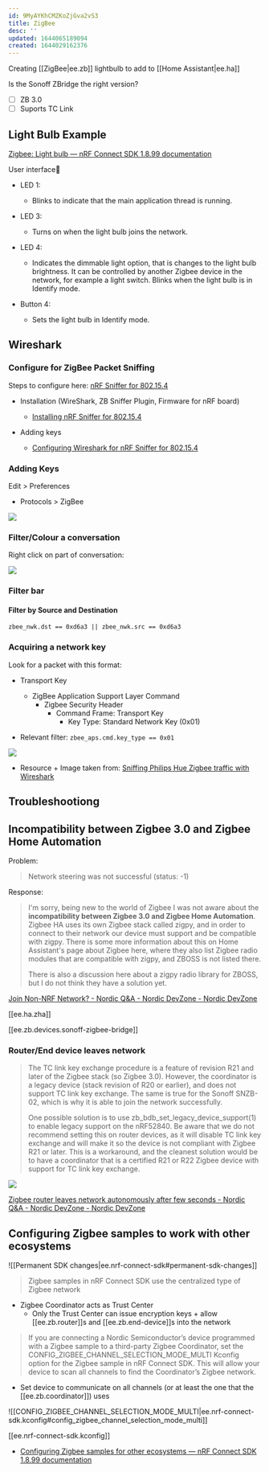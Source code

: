 ```yaml
---
id: 9MyAYKhCMZKoZjGva2vS3
title: ZigBee
desc: ''
updated: 1644065189094
created: 1644029162376
---
```



Creating [[ZigBee|ee.zb]] lightbulb to add to [[Home Assistant|ee.ha]]

Is the Sonoff ZBridge the right version?

- [ ] ZB 3.0
- [ ] Suports TC Link

## Light Bulb Example

[Zigbee: Light bulb &mdash; nRF Connect SDK 1.8.99 documentation](https://developer.nordicsemi.com/nRF_Connect_SDK/doc/latest/nrf/samples/zigbee/light_bulb/README.html#zigbee-light-bulb-sample)

User interface

- LED 1:
  - Blinks to indicate that the main application thread is running.

- LED 3:
  - Turns on when the light bulb joins the network.

- LED 4:
  - Indicates the dimmable light option, that is changes to the light bulb brightness. It can be controlled by another Zigbee device in the network, for example a light switch. Blinks when the light bulb is in Identify mode.

- Button 4:
  - Sets the light bulb in Identify mode.

## Wireshark


### Configure for ZigBee Packet Sniffing

Steps to configure here: [nRF Sniffer for 802.15.4](https://infocenter.nordicsemi.com/topic/ug_sniffer_802154/UG/sniffer_802154/intro_802154.html)

- Installation (WireShark, ZB Sniffer Plugin, Firmware for nRF board)
  - [Installing nRF Sniffer for 802.15.4](https://infocenter.nordicsemi.com/topic/ug_sniffer_802154/UG/sniffer_802154/installing_sniffer_802154.html)

- Adding keys
  - [Configuring Wireshark for nRF Sniffer for 802.15.4](https://infocenter.nordicsemi.com/topic/ug_sniffer_802154/UG/sniffer_802154/configuring_sniffer_802154.html)


### Adding Keys

Edit > Preferences

- Protocols > ZigBee

![](assets/images/2022-02-05-17-15-14.png)

### Filter/Colour a conversation

Right click on part of conversation:

![](assets/images/2022-02-05-17-37-02.png)

### Filter bar

#### Filter by Source and Destination

`zbee_nwk.dst == 0xd6a3 || zbee_nwk.src == 0xd6a3`

### Acquiring a network key

Look for a packet with this format:

- Transport Key
  - ZigBee Application Support Layer Command
    - Zigbee Security Header
      - Command Frame: Transport Key
        - Key Type: Standard Network Key (0x01)

- Relevant filter: `zbee_aps.cmd.key_type == 0x01`

![](assets/images/2022-02-05-18-15-15.png)

 - Resource + Image taken from: [Sniffing Philips Hue Zigbee traffic with Wireshark](https://www.hal9k.dk/sniffing-philips-hue-zigbee-traffic-with-wireshark/)


## Troubleshootiong


## Incompatibility between Zigbee 3.0 and Zigbee Home Automation

Problem:

> Network steering was not successful (status: -1)

Response:

> I'm sorry, being new to the world of Zigbee I was not aware about the **incompatibility between Zigbee 3.0 and Zigbee Home Automation**. Zigbee HA uses its own Zigbee stack called zigpy, and in order to connect to their network our device must support and be compatible with zigpy. There is some more information about this on Home Assistant's page about Zigbee here, where they also list Zigbee radio modules that are compatible with zigpy, and ZBOSS is not listed there.
>
> There is also a discussion here about a zigpy radio library for ZBOSS, but I do not think they have a solution yet.


[Join Non-NRF Network? - Nordic Q&amp;A - Nordic DevZone - Nordic DevZone](https://devzone.nordicsemi.com/f/nordic-q-a/75186/join-non-nrf-network/310375#310375)

[[ee.ha.zha]]

[[ee.zb.devices.sonoff-zigbee-bridge]]

### Router/End device leaves network

> The TC link key exchange procedure is a feature of revision R21 and later of the Zigbee stack (so Zigbee 3.0). However, the coordinator is a legacy device (stack revision of R20 or earlier), and does not support TC link key exchange. The same is true for the Sonoff SNZB-02, which is why it is able to join the network successfully.
>
> One possible solution is to use zb_bdb_set_legacy_device_support(1) to enable legacy support on the nRF52840. Be aware that we do not recommend setting this on router devices, as it will disable TC link key exchange and will make it so the device is not compliant with Zigbee R21 or later. This is a workaround, and the cleanest solution would be to have a coordinator that is a certified R21 or R22 Zigbee device with support for TC link key exchange.


![](assets/images/2022-02-05-17-38-51.png)

[Zigbee router leaves network autonomously after few seconds - Nordic Q&amp;A - Nordic DevZone - Nordic DevZone](https://devzone.nordicsemi.com/f/nordic-q-a/83640/zigbee-router-leaves-network-autonomously-after-few-seconds)


## Configuring Zigbee samples to work with other ecosystems

![[Permanent SDK changes|ee.nrf-connect-sdk#permanent-sdk-changes]]

> Zigbee samples in nRF Connect SDK use the centralized type of Zigbee network

- Zigbee Coordinator acts as Trust Center
  - Only the Trust Center can issue encryption keys + allow [[ee.zb.router]]s and [[ee.zb.end-device]]s into the network

> If you are connecting a Nordic Semiconductor’s device programmed with a Zigbee sample to a third-party Zigbee Coordinator, set the CONFIG_ZIGBEE_CHANNEL_SELECTION_MODE_MULTI Kconfig option for the Zigbee sample in nRF Connect SDK. This will allow your device to scan all channels to find the Coordinator’s Zigbee network.

- Set device to communicate on all channels (or at least the one that the [[ee.zb.coordinator]]) uses


![[CONFIG_ZIGBEE_CHANNEL_SELECTION_MODE_MULTI|ee.nrf-connect-sdk.kconfig#config_zigbee_channel_selection_mode_multi]]

[[ee.nrf-connect-sdk.kconfig]]

- [Configuring Zigbee samples for other ecosystems &mdash; nRF Connect SDK 1.8.99 documentation](https://developer.nordicsemi.com/nRF_Connect_SDK/doc/latest/nrf/ug_zigbee_other_ecosystems.html#ug-zigbee-other-ecosystems)
